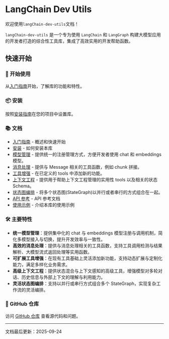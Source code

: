 # LangChain Dev Utils

欢迎使用`langChain-dev-utils`文档！

`langChain-dev-utils` 是一个专为使用 `LangChain` 和 `LangGraph` 构建大模型应用的开发者打造的综合性工具库，集成了高效实用的开发帮助函数。

## 快速开始

### 🚀 开始使用

从[入门指南](./getting-started.md)开始，了解库的功能和特性。

### 📦 安装

按照[安装指南](./installation.md)在您的项目中设置库。

### 📚 文档

- [入门指南](./getting-started.md) - 概述和快速开始
- [安装](./installation.md) - 如何安装本库
- [模型管理](./model-management.md) - 提供统一的注册管理方式，方便开发者使用 chat 和 embeddings 模型。
- [消息处理](./message-processing.md) - 提供与 Message 相关的工具函数，例如 chunk 拼接。
- [工具增强](./tool-enhancement.md) - 在已定义的 tools 中添加新的功能。
- [上下文工程](./context-engineering.md) - 提供用于帮助上下文工程管理的实用性 tools 以及相关的状态 Schema。
- [状态图编排](./graph-orchestration.md) - 将多个状态图(StateGraph)以并行或者串行的方式组合在一起。
- [API 参考](./api-reference.md) - API 参考文档
- [使用示例](./example.md) - 介绍本库的使用示例

### 🛠️ 主要特性

- **统一模型管理**：提供集中化的 chat 与 embeddings 模型注册与调用机制，简化多模型接入与切换，提升开发效率与一致性。
- **高效的消息处理**：提供与消息处理相关的工具函数，支持工具调用检测与结果解析、大模型流式返回处理等实用函数。
- **可扩展工具增强**：在现有工具基础上灵活添加新功能，支持动态扩展与定制化能力，满足多样化业务需求。
- **高级上下文工程**：提供状态混合与上下文感知的高级工具，增强模型对多轮对话、历史信息与外部上下文的理解与利用能力。
- **灵活状态图编排**：支持以并行或串行方式组合多个 StateGraph，实现复杂工作流的灵活编排。

### 📖 GitHub 仓库

访问 [GitHub 仓库](https://github.com/TBice123123/langchain-dev-utils) 查看源代码和问题。

---

文档最后更新：2025-09-24
